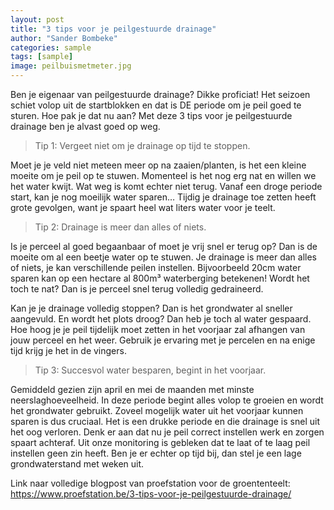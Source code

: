 ```yaml
---
layout: post
title: "3 tips voor je peilgestuurde drainage"
author: "Sander Bombeke"
categories: sample
tags: [sample]
image: peilbuismetmeter.jpg
---
```


Ben je eigenaar van peilgestuurde drainage? Dikke proficiat! Het seizoen schiet volop uit de startblokken en dat is DE periode om je peil goed te sturen. Hoe pak je dat nu aan?
Met deze 3 tips voor je peilgestuurde drainage ben je alvast goed op weg.

> Tip 1: Vergeet niet om je drainage op tijd te stoppen.

Moet je je veld niet meteen meer op na zaaien/planten, is het een kleine moeite om je peil op te stuwen. Momenteel is het nog erg nat en willen we het water kwijt. Wat weg is komt echter niet terug. Vanaf een droge periode start, kan je nog moeilijk water sparen… Tijdig je drainage toe zetten heeft grote gevolgen, want je spaart heel wat liters water voor je teelt.

> Tip 2: Drainage is meer dan alles of niets.

Is je perceel al goed begaanbaar of moet je vrij snel er terug op? Dan is de moeite om al een beetje water op te stuwen. Je drainage is meer dan alles of niets, je kan verschillende peilen instellen. Bijvoorbeeld 20cm water sparen kan op een hectare al 800m³ waterberging betekenen!  Wordt het toch te nat? Dan is je perceel snel terug volledig gedraineerd.

Kan je je drainage volledig stoppen? Dan is het grondwater al sneller aangevuld. En wordt het plots droog? Dan heb je toch al water gespaard. Hoe hoog je je peil tijdelijk moet zetten in het voorjaar zal afhangen van jouw perceel en het weer. Gebruik je ervaring met je percelen en na enige tijd krijg je het in de vingers.

> Tip 3: Succesvol water besparen, begint in het voorjaar.

Gemiddeld gezien zijn april en mei de maanden met minste neerslaghoeveelheid. In deze periode begint alles volop te groeien en wordt het grondwater gebruikt. Zoveel mogelijk water uit het voorjaar kunnen sparen is dus cruciaal. Het is een drukke periode en die drainage is snel uit het oog verloren. Denk er aan dat nu je peil correct instellen werk en zorgen spaart achteraf. Uit onze monitoring is gebleken dat te laat of te laag peil instellen geen zin heeft. Ben je er echter op tijd bij, dan stel je een lage grondwaterstand met weken uit.

Link naar volledige blogpost van proefstation voor de groententeelt: https://www.proefstation.be/3-tips-voor-je-peilgestuurde-drainage/ 